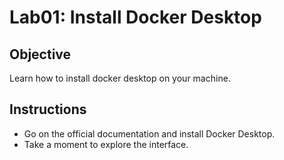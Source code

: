 # Lab01: Install Docker Desktop

## Objective

Learn how to install docker desktop on your machine.

## Instructions

- Go on the official documentation and install Docker Desktop.
- Take a moment to explore the interface.

